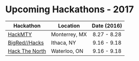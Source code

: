 Upcoming Hackathons - 2017
==========================


| Hackathon                                                | Location        | Date (2016)            |
| -------------------------------------------------------------- |-------------  | :---------------------:|
| [HackMTY](http://hackmty.com) | Monterrey, MX | 8.27 - 8.28 |
| [BigRed//Hacks](http://bigredhacks.com) | Ithaca, NY | 9.16 - 9.18 |
| [Hack The North](http://hackthenorth.com) | Waterloo, ON | 9.16 - 9.18 |